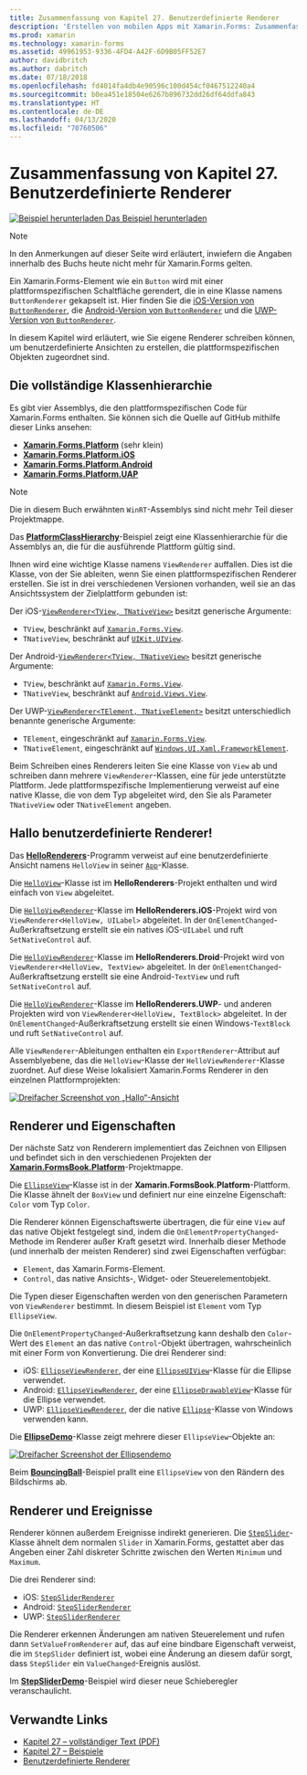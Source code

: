 ```yaml
---
title: Zusammenfassung von Kapitel 27. Benutzerdefinierte Renderer
description: 'Erstellen von mobilen Apps mit Xamarin.Forms: Zusammenfassung von Kapitel 27. Benutzerdefinierte Renderer'
ms.prod: xamarin
ms.technology: xamarin-forms
ms.assetid: 49961953-9336-4FD4-A42F-6D9B05FF52E7
author: davidbritch
ms.author: dabritch
ms.date: 07/18/2018
ms.openlocfilehash: fd4014fa4db4e90596c100d454cf0467512240a4
ms.sourcegitcommit: b0ea451e18504e6267b896732dd26df64ddfa843
ms.translationtype: HT
ms.contentlocale: de-DE
ms.lasthandoff: 04/13/2020
ms.locfileid: "70760506"
---
```

# <a name="summary-of-chapter-27-custom-renderers"></a>Zusammenfassung von Kapitel 27. Benutzerdefinierte Renderer

[![Beispiel herunterladen](~/media/shared/download.png) Das Beispiel herunterladen](https://github.com/xamarin/xamarin-forms-book-samples/tree/master/Chapter27)

> [!NOTE] 
> In den Anmerkungen auf dieser Seite wird erläutert, inwiefern die Angaben innerhalb des Buchs heute nicht mehr für Xamarin.Forms gelten.

Ein Xamarin.Forms-Element wie ein `Button` wird mit einer plattformspezifischen Schaltfläche gerendert, die in eine Klasse namens `ButtonRenderer` gekapselt ist.  Hier finden Sie die [iOS-Version von `ButtonRenderer`](https://github.com/xamarin/Xamarin.Forms/blob/master/Xamarin.Forms.Platform.iOS/Renderers/ButtonRenderer.cs), die [Android-Version von `ButtonRenderer`](https://github.com/xamarin/Xamarin.Forms/blob/master/Xamarin.Forms.Platform.Android/Renderers/ButtonRenderer.cs) und die [UWP-Version von `ButtonRenderer`](https://github.com/xamarin/Xamarin.Forms/blob/master/Xamarin.Forms.Platform.UAP/ButtonRenderer.cs).

In diesem Kapitel wird erläutert, wie Sie eigene Renderer schreiben können, um benutzerdefinierte Ansichten zu erstellen, die plattformspezifischen Objekten zugeordnet sind.

## <a name="the-complete-class-hierarchy"></a>Die vollständige Klassenhierarchie

Es gibt vier Assemblys, die den plattformspezifischen Code für Xamarin.Forms enthalten.
Sie können sich die Quelle auf GitHub mithilfe dieser Links ansehen:

- [**Xamarin.Forms.Platform**](https://github.com/xamarin/Xamarin.Forms/tree/master/Xamarin.Forms.Platform) (sehr klein)
- [**Xamarin.Forms.Platform.iOS**](https://github.com/xamarin/Xamarin.Forms/tree/master/Xamarin.Forms.Platform.iOS)
- [**Xamarin.Forms.Platform.Android**](https://github.com/xamarin/Xamarin.Forms/tree/master/Xamarin.Forms.Platform.Android)
- [**Xamarin.Forms.Platform.UAP**](https://github.com/xamarin/Xamarin.Forms/tree/master/Xamarin.Forms.Platform.UAP)

> [!NOTE]
> Die in diesem Buch erwähnten `WinRT`-Assemblys sind nicht mehr Teil dieser Projektmappe. 

Das [**PlatformClassHierarchy**](https://github.com/xamarin/xamarin-forms-book-samples/tree/master/Chapter27/PlatformClassHierarchy)-Beispiel zeigt eine Klassenhierarchie für die Assemblys an, die für die ausführende Plattform gültig sind.

Ihnen wird eine wichtige Klasse namens `ViewRenderer` auffallen. Dies ist die Klasse, von der Sie ableiten, wenn Sie einen plattformspezifischen Renderer erstellen. Sie ist in drei verschiedenen Versionen vorhanden, weil sie an das Ansichtssystem der Zielplattform gebunden ist:

Der iOS-[`ViewRenderer<TView, TNativeView>`](https://github.com/xamarin/Xamarin.Forms/blob/master/Xamarin.Forms.Platform.iOS/ViewRenderer.cs#L25) besitzt generische Argumente:

- `TView`, beschränkt auf [`Xamarin.Forms.View`](xref:Xamarin.Forms.View).
- `TNativeView`, beschränkt auf [`UIKit.UIView`](xref:UIKit.UIView).

Der Android-[`ViewRenderer<TView, TNativeView>`](https://github.com/xamarin/Xamarin.Forms/blob/master/Xamarin.Forms.Platform.Android/ViewRenderer.cs#L17) besitzt generische Argumente:

- `TView`, beschränkt auf [`Xamarin.Forms.View`](xref:Xamarin.Forms.View).
- `TNativeView`, beschränkt auf [`Android.Views.View`](xref:Android.Views.View).

Der UWP-[`ViewRenderer<TElement, TNativeElement>`](https://github.com/xamarin/Xamarin.Forms/blob/master/Xamarin.Forms.Platform.UAP/ViewRenderer.cs#L6) besitzt unterschiedlich benannte generische Argumente:

- `TElement`, eingeschränkt auf [`Xamarin.Forms.View`](xref:Xamarin.Forms.View).
- `TNativeElement`, eingeschränkt auf [`Windows.UI.Xaml.FrameworkElement`](/uwp/api/Windows.UI.Xaml.FrameworkElement).

Beim Schreiben eines Renderers leiten Sie eine Klasse von `View` ab und schreiben dann mehrere `ViewRenderer`-Klassen, eine für jede unterstützte Plattform. Jede plattformspezifische Implementierung verweist auf eine native Klasse, die von dem Typ abgeleitet wird, den Sie als Parameter `TNativeView` oder `TNativeElement` angeben.

## <a name="hello-custom-renderers"></a>Hallo benutzerdefinierte Renderer!

Das [**HelloRenderers**](https://github.com/xamarin/xamarin-forms-book-samples/tree/master/Chapter27/HelloRenderers)-Programm verweist auf eine benutzerdefinierte Ansicht namens `HelloView` in seiner [`App`](https://github.com/xamarin/xamarin-forms-book-samples/blob/master/Chapter27/HelloRenderers/HelloRenderers/HelloRenderers/App.cs)-Klasse.

Die [`HelloView`](https://github.com/xamarin/xamarin-forms-book-samples/blob/master/Chapter27/HelloRenderers/HelloRenderers/HelloRenderers/HelloView.cs)-Klasse ist im **HelloRenderers**-Projekt enthalten und wird einfach von `View` abgeleitet.

Die [`HelloViewRenderer`](https://github.com/xamarin/xamarin-forms-book-samples/blob/master/Chapter27/HelloRenderers/HelloRenderers/HelloRenderers.iOS/HelloViewRenderer.cs)-Klasse im **HelloRenderers.iOS**-Projekt wird von `ViewRenderer<HelloView, UILabel>` abgeleitet. In der `OnElementChanged`-Außerkraftsetzung erstellt sie ein natives iOS-`UILabel` und ruft `SetNativeControl` auf.

Die [`HelloViewRenderer`](https://github.com/xamarin/xamarin-forms-book-samples/blob/master/Chapter27/HelloRenderers/HelloRenderers/HelloRenderers.Droid/HelloViewRenderer.cs)-Klasse im **HelloRenderers.Droid**-Projekt wird von `ViewRenderer<HelloView, TextView>` abgeleitet. In der `OnElementChanged`-Außerkraftsetzung erstellt sie eine Android-`TextView` und ruft `SetNativeControl` auf.

Die [`HelloViewRenderer`](https://github.com/xamarin/xamarin-forms-book-samples/blob/master/Chapter27/HelloRenderers/HelloRenderers/HelloRenderers.UWP/HelloViewRenderer.cs)-Klasse im **HelloRenderers.UWP**- und anderen Projekten wird von `ViewRenderer<HelloView, TextBlock>` abgeleitet. In der `OnElementChanged`-Außerkraftsetzung erstellt sie einen Windows-`TextBlock` und ruft `SetNativeControl` auf.

Alle `ViewRenderer`-Ableitungen enthalten ein `ExportRenderer`-Attribut auf Assemblyebene, das die `HelloView`-Klasse der `HelloViewRenderer`-Klasse zuordnet. Auf diese Weise lokalisiert Xamarin.Forms Renderer in den einzelnen Plattformprojekten:

[![Dreifacher Screenshot von „Hallo“-Ansicht](images/ch27fg02-small.png "Benutzerdefinierte Renderer")](images/ch27fg02-large.png#lightbox "Benutzerdefinierte Renderer")

## <a name="renderers-and-properties"></a>Renderer und Eigenschaften

Der nächste Satz von Renderern implementiert das Zeichnen von Ellipsen und befindet sich in den verschiedenen Projekten der [**Xamarin.FormsBook.Platform**](https://github.com/xamarin/xamarin-forms-book-samples/tree/master/Libraries/Xamarin.FormsBook.Platform)-Projektmappe.

Die [`EllipseView`](https://github.com/xamarin/xamarin-forms-book-samples/blob/master/Libraries/Xamarin.FormsBook.Platform/Xamarin.FormsBook.Platform/EllipseView.cs)-Klasse ist in der **Xamarin.FormsBook.Platform**-Plattform. Die Klasse ähnelt der `BoxView` und definiert nur eine einzelne Eigenschaft: `Color` vom Typ `Color`.

Die Renderer können Eigenschaftswerte übertragen, die für eine `View` auf das native Objekt festgelegt sind, indem die `OnElementPropertyChanged`-Methode im Renderer außer Kraft gesetzt wird. Innerhalb dieser Methode (und innerhalb der meisten Renderer) sind zwei Eigenschaften verfügbar:

- `Element`, das Xamarin.Forms-Element.
- `Control`, das native Ansichts-, Widget- oder Steuerelementobjekt.

Die Typen dieser Eigenschaften werden von den generischen Parametern von `ViewRenderer` bestimmt. In diesem Beispiel ist `Element` vom Typ `EllipseView`.

Die `OnElementPropertyChanged`-Außerkraftsetzung kann deshalb den `Color`-Wert des `Element` an das native `Control`-Objekt übertragen, wahrscheinlich mit einer Form von Konvertierung. Die drei Renderer sind:

- iOS: [`EllipseViewRenderer`](https://github.com/xamarin/xamarin-forms-book-samples/blob/master/Libraries/Xamarin.FormsBook.Platform/Xamarin.FormsBook.Platform.iOS/EllipseViewRenderer.cs), der eine [`EllipseUIView`](https://github.com/xamarin/xamarin-forms-book-samples/blob/master/Libraries/Xamarin.FormsBook.Platform/Xamarin.FormsBook.Platform.iOS/EllipseUIView.cs)-Klasse für die Ellipse verwendet.
- Android: [`EllipseViewRenderer`](https://github.com/xamarin/xamarin-forms-book-samples/blob/master/Libraries/Xamarin.FormsBook.Platform/Xamarin.FormsBook.Platform.Android/EllipseViewRenderer.cs), der eine [`EllipseDrawableView`](https://github.com/xamarin/xamarin-forms-book-samples/blob/master/Libraries/Xamarin.FormsBook.Platform/Xamarin.FormsBook.Platform.Android/EllipseDrawableView.cs)-Klasse für die Ellipse verwendet.
- UWP: [`EllipseViewRenderer`](https://github.com/xamarin/xamarin-forms-book-samples/blob/master/Libraries/Xamarin.FormsBook.Platform/Xamarin.FormsBook.Platform.WinRT/EllipseViewRenderer.cs), der die native [`Ellipse`](/uwp/api/Windows.UI.Xaml.Shapes.Ellipse)-Klasse von Windows verwenden kann.

Die [**EllipseDemo**](https://github.com/xamarin/xamarin-forms-book-samples/tree/master/Chapter27/EllipseDemo)-Klasse zeigt mehrere dieser `EllipseView`-Objekte an:

[![Dreifacher Screenshot der Ellipsendemo](images/ch27fg03-small.png "Benutzerdefinierte Renderer der „EllipseView“")](images/ch27fg03-large.png#lightbox "Benutzerdefinierte Renderer der „EllipseView“")

Beim [**BouncingBall**](https://github.com/xamarin/xamarin-forms-book-samples/tree/master/Chapter27/BouncingBall)-Beispiel prallt eine `EllipseView` von den Rändern des Bildschirms ab.

## <a name="renderers-and-events"></a>Renderer und Ereignisse

Renderer können außerdem Ereignisse indirekt generieren. Die [`StepSlider`](https://github.com/xamarin/xamarin-forms-book-samples/blob/master/Libraries/Xamarin.FormsBook.Platform/Xamarin.FormsBook.Platform/StepSlider.cs)-Klasse ähnelt dem normalen `Slider` in Xamarin.Forms, gestattet aber das Angeben einer Zahl diskreter Schritte zwischen den Werten `Minimum` und `Maximum`.

Die drei Renderer sind:

- iOS: [`StepSliderRenderer`](https://github.com/xamarin/xamarin-forms-book-samples/blob/master/Libraries/Xamarin.FormsBook.Platform/Xamarin.FormsBook.Platform.iOS/StepSliderRenderer.cs)
- Android: [`StepSliderRenderer`](https://github.com/xamarin/xamarin-forms-book-samples/blob/master/Libraries/Xamarin.FormsBook.Platform/Xamarin.FormsBook.Platform.Android/StepSliderRenderer.cs)
- UWP: [`StepSliderRenderer`](https://github.com/xamarin/xamarin-forms-book-samples/blob/master/Libraries/Xamarin.FormsBook.Platform/Xamarin.FormsBook.Platform.WinRT/StepSliderRenderer.cs)

Die Renderer erkennen Änderungen am nativen Steuerelement und rufen dann `SetValueFromRenderer` auf, das auf eine bindbare Eigenschaft verweist, die im `StepSlider` definiert ist, wobei eine Änderung an diesem dafür sorgt, dass `StepSlider` ein `ValueChanged`-Ereignis auslöst.

Im [**StepSliderDemo**](https://github.com/xamarin/xamarin-forms-book-samples/tree/master/Chapter27/StepSliderDemo)-Beispiel wird dieser neue Schieberegler veranschaulicht.

## <a name="related-links"></a>Verwandte Links

- [Kapitel 27 – vollständiger Text (PDF)](https://download.xamarin.com/developer/xamarin-forms-book/XamarinFormsBook-Ch27-Apr2016.pdf)
- [Kapitel 27 – Beispiele](https://github.com/xamarin/xamarin-forms-book-samples/tree/master/Chapter27)
- [Benutzerdefinierte Renderer](~/xamarin-forms/app-fundamentals/custom-renderer/index.md)
